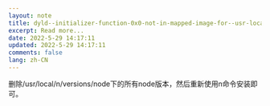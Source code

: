 ```yaml
---
layout: note
title: dyld--initializer-function-0x0-not-in-mapped-image-for--usr-local-bin-node
excerpt: Read more...
date: 2022-5-29 14:17:11
updated: 2022-5-29 14:17:11
comments: false
lang: zh-CN
---
```


删除/usr/local/n/versions/node下的所有node版本，然后重新使用n命令安装即可。
  